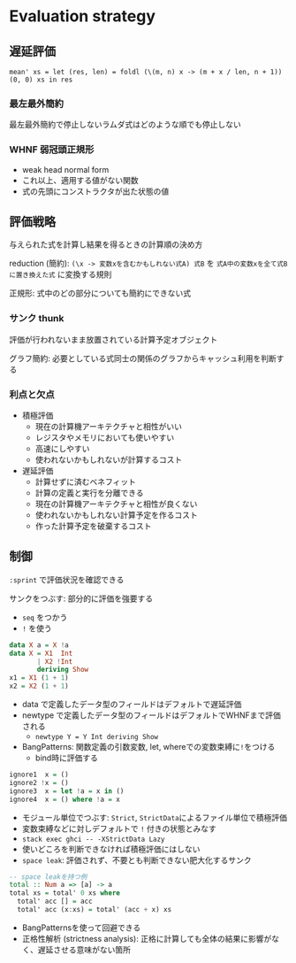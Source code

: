 # Evaluation strategy

## 遅延評価

`mean' xs = let (res, len) = foldl (\(m, n) x -> (m + x / len, n + 1)) (0, 0) xs in res`

### 最左最外簡約

最左最外簡約で停止しないラムダ式はどのような順でも停止しない

### WHNF 弱冠頭正規形

- weak head normal form
- これ以上、適用する値がない関数
- 式の先頭にコンストラクタが出た状態の値

## 評価戦略

与えられた式を計算し結果を得るときの計算順の決め方

reduction (簡約): `(\x -> 変数xを含むかもしれない式A) 式B` を `式A中の変数xを全て式Bに置き換えた式` に変換する規則

正規形: 式中のどの部分についても簡約にできない式

### サンク thunk

評価が行われないまま放置されている計算予定オブジェクト

グラフ簡約: 必要としている式同士の関係のグラフからキャッシュ利用を判断する

### 利点と欠点

- 積極評価
  - 現在の計算機アーキテクチャと相性がいい
  - レジスタやメモリにおいても使いやすい
  - 高速にしやすい
  - 使われないかもしれないが計算するコスト
- 遅延評価
  - 計算せずに済むベネフィット
  - 計算の定義と実行を分離できる
  - 現在の計算機アーキテクチャと相性が良くない
  - 使われないかもしれない計算予定を作るコスト
  - 作った計算予定を破棄するコスト

## 制御

`:sprint` で評価状況を確認できる

サンクをつぶす: 部分的に評価を強要する

- `seq` をつかう
- `!` を使う
```haskell
data X a = X !a
data X = X1  Int
       | X2 !Int
       deriving Show
x1 = X1 (1 + 1)
x2 = X2 (1 + 1)
```
- data で定義したデータ型のフィールドはデフォルトで遅延評価
- newtype で定義したデータ型のフィールドはデフォルトでWHNFまで評価される
  - `newtype Y = Y Int deriving Show`
- BangPatterns: 関数定義の引数変数, let, whereでの変数束縛に`!`をつける
  - bind時に評価する
```haskell
ignore1  x = ()
ignore2 !x = ()
ignore3  x = let !a = x in ()
ignore4  x = () where !a = x
```
- モジュール単位でつぶす: `Strict`, `StrictData`によるファイル単位で積極評価
- 変数束縛などに対しデフォルトで `!` 付きの状態とみなす
- `stack exec ghci -- -XStrictData Lazy`
- 使いどころを判断できなければ積極評価にはしない
- `space leak`: 評価されず、不要とも判断できない肥大化するサンク
```haskell
-- space leakを持つ例
total :: Num a => [a] -> a
total xs = total' 0 xs where
  total' acc [] = acc
  total' acc (x:xs) = total' (acc + x) xs
```
- BangPatternsを使って回避できる
- 正格性解析 (strictness analysis): 正格に計算しても全体の結果に影響がなく、遅延させる意味がない箇所
